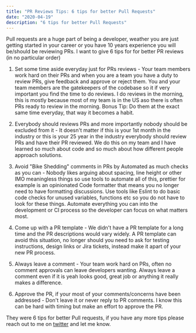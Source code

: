 ```yaml
---
title: "PR Reviews Tips: 6 tips for better Pull Requests"
date: "2020-04-19"
description: "6 tips for better Pull Requests"
---
```


Pull requests are a huge part of being a developer, weather you are just getting started in your career or you have 10 years experience you will be/should be reviewing PRs. I want to give 6 tips for for better PR reviews (in no particular order)

1. Set some time aside everyday just for PRs reviews - Your team members work hard on their PRs and when you are a team you have a duty to review PRs, give feedback and approve or reject them. You and your team members are the gatekeepers of the codebase so it if very important you find the time to do reviews. I do reviews in the morning, this is mostly because most of my team is in the US aso there is often PRs ready to review in the morning. Bonus Tip: Do them at the exact same time everyday, that way it becomes a habit.

2. Everybody should reviews PRs and more importantly nobody should be excluded from it - It doesn't matter if this is your 1st month in the industry or this is your 25 year in the industry everybody should review PRs and have their PR reviewed. We do this on my team and I have learned so much about code and so much about how different people approach solutions.

3. Avoid "Bike Shedding" comments in PRs by Automated as much checks as you can - Nobody likes arguing about spacing, line height or other IMO meaningless things so use tools to automate all of this, prettier for example is an opinionated Code formatter that means you no longer need to have formatting discussions. Use tools like Eslint to do basic code checks for unused variables, functions etc so you do not have to look for these things. Automate everything you can into the development or CI process so the developer can focus on what matters most.

4. Come up with a PR template - We didn't have a PR template for a long time and the PR descriptions would vary widely. A PR template can avoid this situation, no longer should you need to ask for testing instructions, design links or Jira tickets, instead make it apart of your new PR process.

5. Always leave a comment - Your team work hard on PRs, often no comment approvals can leave developers wanting. Always leave a comment even if it is yeah looks good, great job or anything it really makes a difference.

6. Approve the PR, if your most of your comments/concerns have been addressed - Don't leave it or never reply to PR comments. I know this can be hard with timing but make an effort to approve the PR.

They were 6 tips for better Pull requests, if you have any more tips please reach out to me on [twitter](https://twitter.com/jaythewebdev) and let me know.

